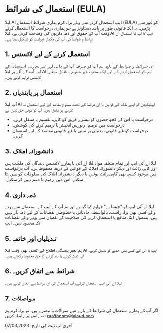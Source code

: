 # استعمال کی شرائط (EULA)

لیلا AI ایپ استعمال کرنے سے پہلے براہ کرم ہماری شرائط استعمال (EULA) کو غور سے پڑھیں۔ یہ ایک قانونی طور پر پابند دستاویز ہے جو ہماری درخواست کا استعمال کرتے وقت آپ کے حقوق اور ذمہ داریوں کی وضاحت کرتی ہے۔ لیلا AI ایپ کا آپ کا استعمال ان شرائط و ضوابط کی آپ کی مکمل قبولیت کو تشکیل دیتا ہے۔

## 1. استعمال کرنے کے لیے لائسنس

ان شرائط و ضوابط کے تابع، ہم آپ کو صرف آپ کے ذاتی اور غیر تجارتی استعمال کے لیے آپ کے آلے پر لیلا AI ایپ کو استعمال کرنے کے لیے ایک محدود، غیر خصوصی، ناقابل منتقلی لائسنس فراہم کرتے ہیں۔

## 2. استعمال پر پابندیاں

آپ لیلا AI ایپلیکیشن کو اپنے ملک کے قوانین یا ان شرائط کے تحت ممنوع مقاصد کے لیے استعمال نہ کرنے پر متفق ہیں۔ آپ کو کوئی حق نہیں ہے:

- درخواست یا اس کے کچھ حصوں کو تیسرے فریق کو کاپی، تقسیم یا منتقل کریں۔
- درخواست میں ترمیم، ریورس انجینئر یا ترمیم کرنے کی کوشش۔
- درخواست کو غیر قانونی، بدنیتی پر مبنی یا غیر قانونی مقاصد کے لیے استعمال کریں۔

## 3. دانشورانہ املاک

لیلا اے آئی ایپ اور تمام متعلقہ مواد لیلا اے آئی یا ہمارے لائسنس دہندگان کی ملکیت ہیں اور کاپی رائٹ اور دیگر دانشورانہ املاک کے قوانین کے ذریعہ محفوظ ہیں۔ آپ درخواست میں موجود کسی بھی کاپی رائٹ نوٹس یا دیگر دانشورانہ املاک کی معلومات کو نہیں ہٹا سکتے، اس میں ترمیم یا مبہم نہیں کر سکتے۔

## 4. ذمہ داری

لیلا اے آئی ایپ کو "جیسا ہے" فراہم کیا گیا ہے اور ہم آپ کے ایپ کے استعمال سے ہونے والے کسی بھی براہ راست، بالواسطہ، حادثاتی یا خصوصی نقصانات کے لیے ذمہ دار نہیں ہیں، بشمول ڈیٹا، منافع یا استعمال کرنے کی صلاحیت کے نقصان سے ہونے والے نقصانات تک محدود نہیں۔ ایپ

## 5. تبدیلیاں اور خاتمہ

ہم بغیر پیشگی اطلاع کے کسی بھی وقت لیلا AI ایپ یا اس کے کسی بھی حصے کو تبدیل کرنے، اپ ڈیٹ کرنے یا بند کرنے کا حق محفوظ رکھتے ہیں۔

## 6. شرائط سے اتفاق کریں۔

لیلا اے آئی ایپ استعمال کرکے، آپ استعمال کی ان شرائط سے اتفاق کرتے ہیں۔

## 7. مواصلات

اگر آپ کے ہمارے استعمال کی شرائط کے بارے میں سوالات یا تبصرے ہیں، تو براہ کرم ہم سے اس پر رابطہ کریں: [raoffonom@icloud.com](mailto:raoffonom@icloud.com)۔

آخری اپ ڈیٹ کی تاریخ: 07/03/2023
